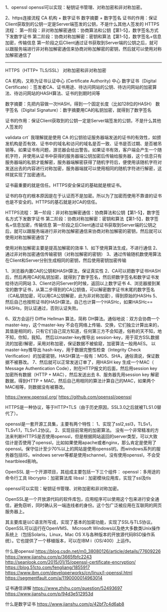 1、openssl
openssl可以实现：秘钥证书管理、对称加密和非对称加密。

2、https连接流程
CA 机构 + 数字证书
数字摘要 + 数字签名
证书的作用：保证Client获取到的公钥一定是Server端签发的公钥，不是什么其他人签发的
HTTPS流程：
第一阶段：非对称加解密通信：协商算法和公钥【第1-5】，数字签名方式下发数字证书
第二阶段：协商对称加解密：密钥和算法【第1-5】，数字签名+信息加密，传输信息
  第一阶段之后Client通过证书获取到Server端的公钥之后，就可以跟服务端进行非对称加解密通信来协商对称加解密的密钥，然后就可以使用对称加解密通信了
  
  
  

---------------------------------------------------------------------------------------------------------------------

HTTPS（HTTP+ TLS/SSL）
对称加密和非对称加密

CA 机构，又称为证书认证中心 (Certificate Authority) 中心
数字证书（Digital Certificate）：签发者CA、证书用途、待访问网站的公钥、待访问网站的加密算法、待访问网站的HASH算法、证书的到期时间等

数字摘要：先把内容做一次HASH，得到一个固定长度（比如128位的HASH）
数字签名（Digital Signature）：数字摘要用CA的私钥加密，就得到了数字签名


证书的作用：保证Client获取到的公钥一定是Server端签发的公钥，不是什么其他人签发的

validata crt` 我理解就是使用 CA 的公钥验证服务器端发送的证书的有效性，如颁发机构是否有效、证书中的域名和访问的域名是否一致、证书是否过期、是否被吊销等。如果证书有问题，游览器会给出警告。如果证书有效，客户端会产生一个随机字符，并使用从证书中获得的服务器端公钥加密后传输给服务器，这个信息只有服务器端的私钥才能解密，服务器端解密获得了随机字符后，便使用该随机字符对发送出去的内容进行对称加密，服务器端就可以使用相同的随机字符进行解密，这样就实现了加密通讯。

证书最重要的就是信任。HTTPS安全保证的基础就是根证书。

证书的存在的根本原因是在于认证而不是加密。所以为了加密而使用不靠谱的证书也是不安全的。HTTPS的基石就是对CA的信任。


HTTPS流程：
第一阶段：非对称加解密通信：协商算法和公钥【第1-5】，数字签名方式下发数字证书
第二阶段：协商对称加解密：密钥和算法【第1-5】，数字签名+信息加密，传输信息
  第一阶段之后Client通过证书获取到Server端的公钥之后，就可以跟服务端进行非对称加解密通信来协商对称加解密的密钥，然后就可以使用对称加解密通信了

使用对称加解密主要是提高加解密的效率
1、如下使用算法生成，不进行通信
2、通过非对称加密通信传输密钥（对称加解密的密钥）
3、通过传输随机数使用算法在Client和Server分别生成相同的密钥，然后使用密钥加密传输


1、浏览器内置CA的公钥和HASH算法，保证真实性
2、CA可以把数字证书HASH后，然后再用CA的私钥加密，就得到了数字签名，然后把数字签名和数字证书发给待访问网站
3、Client访问Server的时候，返回以上数字证书
4、浏览器接到某宝的数字证书，从第二步得到的CA公钥值，可以解密数字证书末尾的数字签名（CA私钥加密，可以用CA公钥解密，此为非对称加密），得到原始的HASHs
5、然后自己也按照证书的HASH算法，自己也计算一个HASHc，如果HASHc== HASHs，则认证通过，否则认证失败。

6、双方会运行 Diffie Hellman 算法，简称 DH算法。通俗地说：双方会协商一个master-key，这个master-key 不会在网络上传输、交换，它们独立计算出来的，其值是相同的，只有它们自己双方知道，任何第三方不会知道，俗称的天不知，地不知，你知，我知。
然后以master-key推导出 session-key，用于双方SSL数据流的加密/解密，采用对称加密，保证数据不被偷窥，加密算法一般用AES。
以master-key推导出 hash-key，用于数据完整性检查（Integrity Check Verification）的加密密钥，HASH算法一般有：MD5、SHA，通俗滴说，保证数据不被篡改。
7、然后就可以正常发送订单了，用HASH key 生成一个MAC（ Message Authentication Code），附在HTTP报文的后面，然后用session key 加密所有数据（HTTP + MAC），然后发送出去
8、服务器先用session key 解密数据，得到HTTP + MAC，然后自己用相同的算法计算自己的MAC，如果两个MAC相等，则数据没有被篡改。







https://www.openssl.org/
https://github.com/openssl/openssl

HTTPS是一种协议，等于HTTP+TLS（由于历史原因，SSL3.0之后就被TLS1.0替代了）。

openssl是一套开源工具集，主要有两个特性：
1、实现了ssl2,ssl3，TLSv1，TLSv1.1，TLSv1.2协议。
2、实现目前常用的加密算法。
没有一个非常精准的方法来判断HTTPS是否使用openssl，但是根据网站返回的server类型，可以大致估计是否使用了openssl，比如如果使用apache或者nginx，那么肯定是使用了openssl。保守估计至少70%以上的网站是使用openssl的。而windows系列的服务器包括IIS，windows server等都是使用schannel，没有使用openssl，不会受heartbleed影响。

OpenSSL 是一个开源项目，其组成主要包括一下三个组件：
    openssl：多用途的命令行工具
    libcrypto：加密算法库
    libssl：加密模块应用库，实现了ssl及tls

openssl可以实现：秘钥证书管理、对称加密和非对称加密。





OpenSSL是一个开放源代码的软件库包，应用程序可以使用这个包来进行安全通信，避免窃听，同时确认另一端连线者的身份。这个包广泛被应用在互联网的网页服务器上。

其主要库是以C语言所写成，实现了基本的加密功能，实现了SSL与TLS协议。OpenSSL可以运行在OpenVMS、 Microsoft Windows以及绝大多数类Unix操作系统上（包括Solaris，Linux，Mac OS X与各种版本的开放源代码BSD操作系统）。它也提供了一个移植版本，可以在IBM i（OS/400）上运作。




什么是openssl
https://blog.csdn.net/m0_38080126/article/details/77609226
https://www.jianshu.com/p/3665fbfc2243
http://seanlook.com/2015/01/15/openssl-certificate-encryption/
https://blog.51cto.com/fengliang/1855917
https://www.ibm.com/developerworks/cn/linux/l-openssl.html
https://segmentfault.com/a/1190000014963014


证书通信讲解
https://www.zhihu.com/question/52493697
https://www.jianshu.com/p/94d3e512953d


什么是数字证书
https://www.jianshu.com/p/42bf7c4d6ab8




